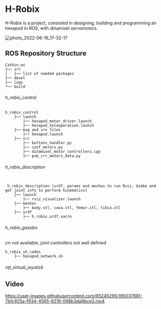 # H-Robix

H-Robix is a project, consisted in designing, building and programming an hexapod in ROS, with dinamixel servomotors.



![photo_2022-06-16_17-32-17](https://user-images.githubusercontent.com/65245295/195049259-039b3ba3-06bd-4a9c-95d8-c9cb65a84974.png)


## ROS Repository Structure

```
Catkin_ws
├── src
│   ├── list of needed packages
├── devel
├── logs
└── build
```

###### h_robix_control

```
h_robix_control
    ├── launch
        ├── hexapod_motor_driver.launch
        ├── hexapod_teleoperation.launch
    ├── msg and srv files 
        ├── hexapod.launch
    ├── src
        ├── buttons_handler.py
        ├── conf_motors.py
        ├── dinamixel_motor_controllers.cpp
        ├── pub_crr_motors_data.py
```

###### h_robix_description

```

 h_robix_description (urdf, params and meshes to run Rviz, Gzebo and get joint info to perform kinematics)
    ├── launch 
        ├── rviz_visualizer.launch
    ├── meshes 
        ├── body.stl, coxa.stl, femur.stl, tibia.stl
    ├── urdf 
        ├── h_robix.urdf.xacro

```

###### h_robix_gazebo

crr not available, joint controllers not well defined


```
h_robix_sh_codes
    ├── hexapod_network.sh
```

###### rqt_virtual_joystick



## Video
https://user-images.githubusercontent.com/65245295/195037681-7bfc925a-f934-4565-9218-098b3da9bce3.mp4


